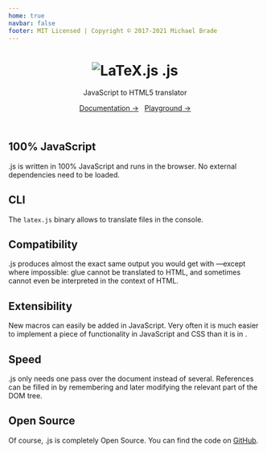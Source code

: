 ```yaml
---
home: true
navbar: false
footer: MIT Licensed | Copyright © 2017-2021 Michael Brade
---
```

<header class="hero">
  <h1 id="main-title">
      <img src="/img/latexjs.png" alt="LaTeX.js"> <latex/>.js
  </h1>

  <p class="description">JavaScript <latex/> to HTML5 translator</p>

  <p class="action">
    <a href="/usage.html" class="nav-link action-button">Documentation →</a>
    &nbsp;
    <a href="/playground.html" class="nav-link action-button">Playground →</a>
  </p>
</header>

<div class="features">
  <div class="feature">
    <h2>100% JavaScript</h2>
    <p><latex/>.js is written in 100% JavaScript and runs in the browser. No external dependencies need to be loaded.</p>
  </div>

  <div class="feature">
    <h2>CLI</h2>
    <p>The <code>latex.js</code> binary allows to translate <latex/> files in the console.</p>
  </div>

  <div class="feature">
    <h2>Compatibility</h2>
    <p><latex/>.js produces almost the exact same output you would get with <latex/>—except where impossible: glue cannot
    be translated to HTML, and sometimes cannot even be interpreted in the context of HTML.</p>
  </div>

  <div class="feature">
    <h2>Extensibility</h2>
    <p>New macros can easily be added in JavaScript. Very often it is much easier to implement a piece of functionality
    in JavaScript and CSS than it is in <latex/>.</p>
  </div>

  <div class="feature">
    <h2>Speed</h2>
    <p><latex/>.js only needs one pass over the document instead of several. References can be filled in by remembering
    and later modifying the relevant part of the DOM tree.</p>
  </div>

  <div class="feature">
    <h2>Open Source</h2>
    <p>Of course, <latex/>.js is completely Open Source. You can find the code on
    <a href="https://github.com/michael-brade/LaTeX.js">GitHub</a>.</p>
  </div>
</div>
